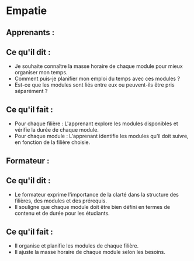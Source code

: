 # Empatie 

## Apprenants : 

## Ce qu'il dit : 

- Je souhaite connaître la masse horaire de chaque module pour mieux organiser mon temps.
- Comment puis-je planifier mon emploi du temps avec ces modules ?
- Est-ce que les modules sont liés entre eux ou peuvent-ils être pris séparément ?


## Ce qu'il fait : 

- Pour chaque filière : L'apprenant explore les modules disponibles et vérifie la durée de chaque module.
- Pour chaque module : L'apprenant identifie les modules qu’il doit suivre, en fonction de la filière choisie.


## Formateur : 

## Ce qu'il dit : 

- Le formateur exprime l'importance de la clarté dans la structure des filières, des modules et des prérequis.
- Il souligne que chaque module doit être bien défini en termes de contenu et de durée pour les étudiants.

## Ce qu'il fait :
- Il organise et planifie les modules de chaque filière.
- Il ajuste la masse horaire de chaque module selon les besoins.
